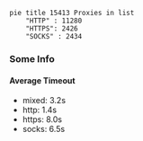 
```mermaid
pie title 15413 Proxies in list
    "HTTP" : 11280
    "HTTPS": 2426
    "SOCKS" : 2434
```

### Some Info
#### Average Timeout

- mixed: 3.2s
- http: 1.4s
- https: 8.0s
- socks: 6.5s